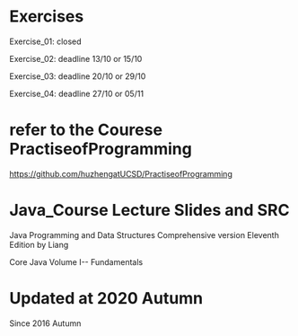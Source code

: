 # Exercises 
Exercise_01: closed 

Exercise_02: deadline 13/10 or 15/10

Exercise_03: deadline 20/10 or 29/10

Exercise_04: deadline 27/10 or 05/11
   

# refer to the Courese PractiseofProgramming
<https://github.com/huzhengatUCSD/PractiseofProgramming>

# Java_Course Lecture Slides and SRC
Java Programming and Data Structures Comprehensive version Eleventh Edition by Liang  

Core Java Volume I-- Fundamentals  

# Updated at 2020 Autumn 
Since 2016 Autumn


